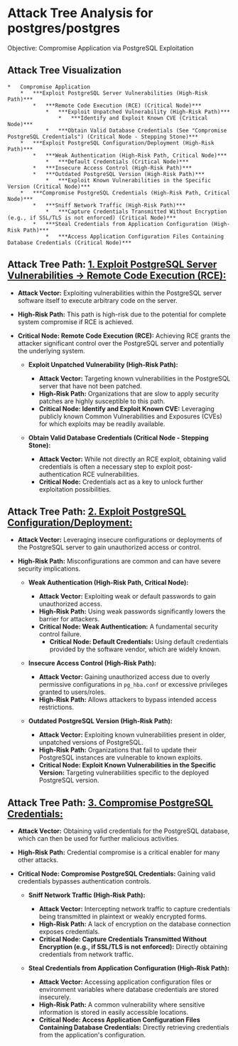 # Attack Tree Analysis for postgres/postgres

Objective: Compromise Application via PostgreSQL Exploitation

## Attack Tree Visualization

```
*   Compromise Application
    *   ***Exploit PostgreSQL Server Vulnerabilities (High-Risk Path)***
        *   ***Remote Code Execution (RCE) (Critical Node)***
            *   ***Exploit Unpatched Vulnerability (High-Risk Path)***
                *   ***Identify and Exploit Known CVE (Critical Node)***
            *   ***Obtain Valid Database Credentials (See "Compromise PostgreSQL Credentials") (Critical Node - Stepping Stone)***
    *   ***Exploit PostgreSQL Configuration/Deployment (High-Risk Path)***
        *   ***Weak Authentication (High-Risk Path, Critical Node)***
            *   ***Default Credentials (Critical Node)***
        *   ***Insecure Access Control (High-Risk Path)***
        *   ***Outdated PostgreSQL Version (High-Risk Path)***
            *   ***Exploit Known Vulnerabilities in the Specific Version (Critical Node)***
    *   ***Compromise PostgreSQL Credentials (High-Risk Path, Critical Node)***
        *   ***Sniff Network Traffic (High-Risk Path)***
            *   ***Capture Credentials Transmitted Without Encryption (e.g., if SSL/TLS is not enforced) (Critical Node)***
        *   ***Steal Credentials from Application Configuration (High-Risk Path)***
            *   ***Access Application Configuration Files Containing Database Credentials (Critical Node)***
```


## Attack Tree Path: [1. Exploit PostgreSQL Server Vulnerabilities -> Remote Code Execution (RCE):](./attack_tree_paths/1__exploit_postgresql_server_vulnerabilities_-_remote_code_execution__rce_.md)

*   **Attack Vector:** Exploiting vulnerabilities within the PostgreSQL server software itself to execute arbitrary code on the server.
*   **High-Risk Path:** This path is high-risk due to the potential for complete system compromise if RCE is achieved.
*   **Critical Node: Remote Code Execution (RCE):**  Achieving RCE grants the attacker significant control over the PostgreSQL server and potentially the underlying system.

    *   **Exploit Unpatched Vulnerability (High-Risk Path):**
        *   **Attack Vector:** Targeting known vulnerabilities in the PostgreSQL server that have not been patched.
        *   **High-Risk Path:**  Organizations that are slow to apply security patches are highly susceptible to this path.
        *   **Critical Node: Identify and Exploit Known CVE:** Leveraging publicly known Common Vulnerabilities and Exposures (CVEs) for which exploits may be readily available.

    *   **Obtain Valid Database Credentials (Critical Node - Stepping Stone):**
        *   **Attack Vector:**  While not directly an RCE exploit, obtaining valid credentials is often a necessary step to exploit post-authentication RCE vulnerabilities.
        *   **Critical Node:**  Credentials act as a key to unlock further exploitation possibilities.

## Attack Tree Path: [2. Exploit PostgreSQL Configuration/Deployment:](./attack_tree_paths/2__exploit_postgresql_configurationdeployment.md)

*   **Attack Vector:**  Leveraging insecure configurations or deployments of the PostgreSQL server to gain unauthorized access or control.
*   **High-Risk Path:** Misconfigurations are common and can have severe security implications.

    *   **Weak Authentication (High-Risk Path, Critical Node):**
        *   **Attack Vector:** Exploiting weak or default passwords to gain unauthorized access.
        *   **High-Risk Path:**  Using weak passwords significantly lowers the barrier for attackers.
        *   **Critical Node: Weak Authentication:**  A fundamental security control failure.
            *   **Critical Node: Default Credentials:**  Using default credentials provided by the software vendor, which are widely known.

    *   **Insecure Access Control (High-Risk Path):**
        *   **Attack Vector:**  Gaining unauthorized access due to overly permissive configurations in `pg_hba.conf` or excessive privileges granted to users/roles.
        *   **High-Risk Path:**  Allows attackers to bypass intended access restrictions.

    *   **Outdated PostgreSQL Version (High-Risk Path):**
        *   **Attack Vector:** Exploiting known vulnerabilities present in older, unpatched versions of PostgreSQL.
        *   **High-Risk Path:**  Organizations that fail to update their PostgreSQL instances are vulnerable to known exploits.
        *   **Critical Node: Exploit Known Vulnerabilities in the Specific Version:**  Targeting vulnerabilities specific to the deployed PostgreSQL version.

## Attack Tree Path: [3. Compromise PostgreSQL Credentials:](./attack_tree_paths/3__compromise_postgresql_credentials.md)

*   **Attack Vector:** Obtaining valid credentials for the PostgreSQL database, which can then be used for further malicious activities.
*   **High-Risk Path:**  Credential compromise is a critical enabler for many other attacks.
*   **Critical Node: Compromise PostgreSQL Credentials:**  Gaining valid credentials bypasses authentication controls.

    *   **Sniff Network Traffic (High-Risk Path):**
        *   **Attack Vector:** Intercepting network traffic to capture credentials being transmitted in plaintext or weakly encrypted forms.
        *   **High-Risk Path:**  A lack of encryption on the database connection exposes credentials.
        *   **Critical Node: Capture Credentials Transmitted Without Encryption (e.g., if SSL/TLS is not enforced):**  Directly obtaining credentials from network traffic.

    *   **Steal Credentials from Application Configuration (High-Risk Path):**
        *   **Attack Vector:** Accessing application configuration files or environment variables where database credentials are stored insecurely.
        *   **High-Risk Path:**  A common vulnerability where sensitive information is stored in easily accessible locations.
        *   **Critical Node: Access Application Configuration Files Containing Database Credentials:**  Directly retrieving credentials from the application's configuration.

